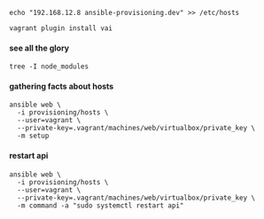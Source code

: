 ```
echo "192.168.12.8 ansible-provisioning.dev" >> /etc/hosts
```

```
vagrant plugin install vai
```


#### see all the glory

```
tree -I node_modules
```

#### gathering facts about hosts

```
ansible web \
  -i provisioning/hosts \
  --user=vagrant \
  --private-key=.vagrant/machines/web/virtualbox/private_key \
  -m setup
```

#### restart api

```
ansible web \
  -i provisioning/hosts \
  --user=vagrant \
  --private-key=.vagrant/machines/web/virtualbox/private_key \
  -m command -a "sudo systemctl restart api"
```
